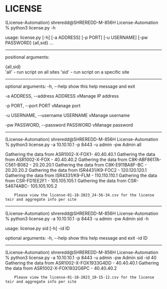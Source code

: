 # LICENSE


(License-Automation) shreredd@SHREREDD-M-856H License-Automation % python3 license.py -h              

usage: license.py [-h] 
[-a ADDRESS] 
[-p PORT] 
[-u USERNAME] 
[-pw PASSWORD]
{all,sid} ...


_______________________________________________________


positional arguments:
 
 {all,sid}   
 'all' - run script on all sites 
 'sid' - run script on a specific site

________________________________________________________

optional arguments:
  -h, --help            show this help message and exit
  
  -a ADDRESS, --address ADDRESS vManage IP address
  
  -p PORT, --port PORT  vManage port
  
  -u USERNAME, --username USERNAME vManage username
  
  -pw PASSWORD, --password PASSWORD vManage password



__________________________________________________________

(License-Automation) shreredd@SHREREDD-M-856H License-Automation % python3 license.py -a 10.10.10.1 -p 8443 -u admin -pw Admin all

Gathering the data from ASR1002-X-FOX1- 40.40.40.1
Gathering the data from ASR1002-X-FOX - 40.40.40.2
Gathering the data from C8K-ABF8617A-C561-B082 - 20.20.20.1
Gathering the data from C8K-E911BA8F-BC - 20.20.20.2
Gathering the data from ISR4431/K9-FOC2 - 120.120.120.1
Gathering the data from ISR4331/K9-FLM - 110.110.110.1
Gathering the data from CSR-FD1EE2F1 - 105.105.105.1
Gathering the data from CSR-54674ABC- 105.105.105.2

        Please view the license-01-18-2023_24-56-34.csv for the license teir and aggregate info per site



_____________________________________________________________

(License-Automation) shreredd@SHREREDD-M-856H License-Automation % python3 license.py -a 10.10.10.1 -p 8443 -u admin -pw Admin sid -h 

usage: license.py sid [-h] -id ID

optional arguments:
  -h, --help  show this help message and exit
  -id ID

_______________________________________________________________

(License-Automation) shreredd@SHREREDD-M-856H License-Automation % python3 license.py -a 10.10.10.1 -p 8443 -u admin -pw Admin sid -id 40
 Gathering the data from ASR1002-X-FOX1933G4DD - 40.40.40.1 
 Gathering the data from ASR1002-X-FOX1932G6PC - 40.40.40.2 

        Please view the license-01-18-2023_10-15-12.csv for the license teir and aggregate info per site


